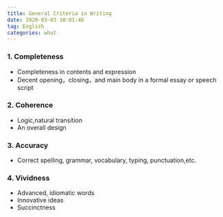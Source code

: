 ```yaml
---
title: General Criteria in Writing
date: 2020-03-03 10:01:46
tag: English
categories: whut
---
```


### 1. Completeness

- Completeness in contents and expression
- Decent opening，closing，and main body in a formal essay or speech script

### 2. Coherence

- Logic,natural transition
- An overall design

### 3. Accuracy

- Correct spelling, grammar, vocabulary, typing, punctuation,etc. 

### 4. Vividness

- Advanced, idiomatic words
- Innovative ideas
- Succinctness